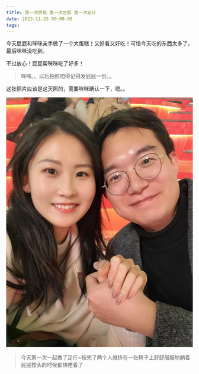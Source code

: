```yaml
---
title: 第一次烘焙 第一次合影 第一次足疗
date: 2023-11-25 00:00:00
tags:
---
```


今天屁屁和咪咪亲手做了一个大蛋糕！又好看又好吃！可惜今天吃的东西太多了，最后咪咪没吃到。

不过放心！屁屁帮咪咪吃了好多！

> 咪咪。。以后拍照咱得记得发屁屁一份。。

这张照片应该是这天照的，需要咪咪确认一下，嗯。。

![](/images/together-min.jpg)

> 今天第一次一起做了足疗~按完了两个人就挤在一张椅子上舒舒服服地躺着
> 屁屁按头的时候都快睡着了